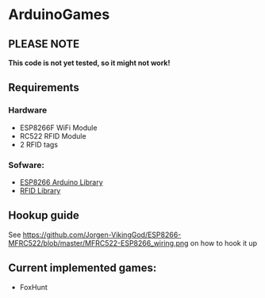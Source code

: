 # ArduinoGames
## PLEASE NOTE
__This code is not yet tested, so it might not work!__

## Requirements
### Hardware
* ESP8266F WiFi Module
* RC522 RFID Module
* 2 RFID tags

### Sofware:
* [ESP8266 Arduino Library](https://github.com/esp8266/Arduino)
* [RFID Library](https://github.com/miguelbalboa/rfid)

## Hookup guide
See https://github.com/Jorgen-VikingGod/ESP8266-MFRC522/blob/master/MFRC522-ESP8266_wiring.png on how to hook it up

## Current implemented games:
* FoxHunt
